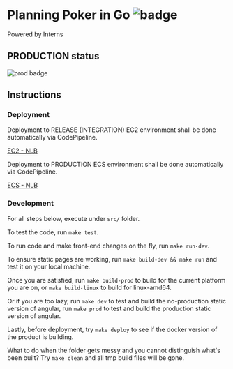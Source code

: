 # Planning Poker in Go ![badge](https://codebuild.eu-west-1.amazonaws.com/badges?uuid=eyJlbmNyeXB0ZWREYXRhIjoicDhZeURYRDRiMlVscExLZGliSitwMlhMRHZkZDVzd1lmb3NzU2hpS0R0Nk5MSmpDblY5RkNwOFdXZFdKOWZraXlVdGhvZVVNQ2RESDczK0RWRC8yMjJ3PSIsIml2UGFyYW1ldGVyU3BlYyI6InBFaElZK1BYWG80UERUbngiLCJtYXRlcmlhbFNldFNlcmlhbCI6MX0%3D&branch=master)

Powered by Interns

## PRODUCTION status
![prod badge](https://codebuild.eu-west-1.amazonaws.com/badges?uuid=eyJlbmNyeXB0ZWREYXRhIjoiSzdVTHEyenRwdkpOd1R5b3UycDlmSFpMZjNpVkdFU0U0eHVScGIvMnY1SnNCbzZqa2dDZDl2dHlGNTcxMXMySTFlakpJSjFTcVppZ2cxVGdOZGJYMjdZPSIsIml2UGFyYW1ldGVyU3BlYyI6IkNqTldvdnduQ0RFSE9ZY1oiLCJtYXRlcmlhbFNldFNlcmlhbCI6MX0%3D&branch=master)

## Instructions

### Deployment

Deployment to RELEASE (INTEGRATION) EC2 environment shall be done automatically via CodePipeline.

[EC2 - NLB](http://planning-poker-nlb-ec2-e86c54390baa9c80.elb.eu-west-1.amazonaws.com:8080)

Deployment to PRODUCTION ECS environment shall be done automatically via CodePipeline.

[ECS - NLB](http://planning-poker-nlb-2f296abfc5666965.elb.eu-west-1.amazonaws.com:8080)

### Development

For all steps below, execute under `src/` folder.

To test the code, run `make test`.

To run code and make front-end changes on the fly, run `make run-dev`.

To ensure static pages are working, run `make build-dev && make run` and test it on your local machine.

Once you are satisfied, run `make build-prod` to build for the current platform you are on, or `make build-linux` to build for linux-amd64.

Or if you are too lazy, run `make dev` to test and build the no-production static version of angular, run `make prod` to test and build the production static version of angular. 

Lastly, before deployment, try `make deploy` to see if the docker version of the product is building.

What to do when the folder gets messy and you cannot distinguish what's been built? Try `make clean` and all tmp build files will be gone. 
